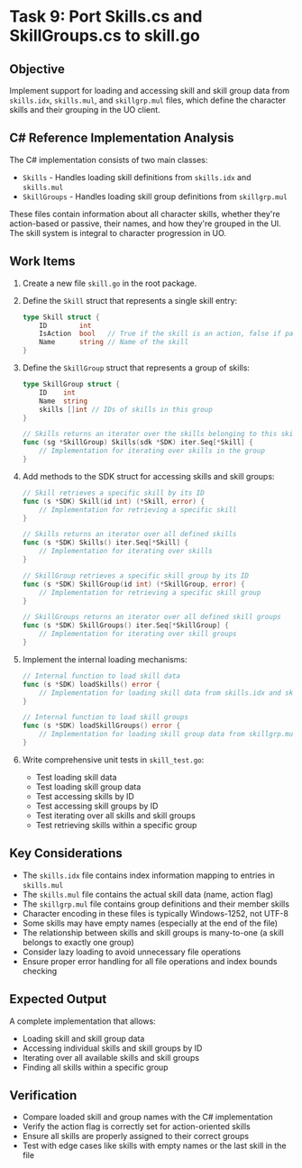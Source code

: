 # Task 9: Port Skills.cs and SkillGroups.cs to skill.go

## Objective

Implement support for loading and accessing skill and skill group data from `skills.idx`, `skills.mul`, and `skillgrp.mul` files, which define the character skills and their grouping in the UO client.

## C# Reference Implementation Analysis

The C# implementation consists of two main classes:

- `Skills` - Handles loading skill definitions from `skills.idx` and `skills.mul`
- `SkillGroups` - Handles loading skill group definitions from `skillgrp.mul`

These files contain information about all character skills, whether they're action-based or passive, their names, and how they're grouped in the UI. The skill system is integral to character progression in UO.

## Work Items

1. Create a new file `skill.go` in the root package.

2. Define the `Skill` struct that represents a single skill entry:

   ```go
   type Skill struct {
       ID        int
       IsAction  bool   // True if the skill is an action, false if passive
       Name      string // Name of the skill
   }
   ```

3. Define the `SkillGroup` struct that represents a group of skills:

   ```go
   type SkillGroup struct {
       ID    int
       Name  string
       skills []int // IDs of skills in this group
   }

   // Skills returns an iterator over the skills belonging to this skill group
   func (sg *SkillGroup) Skills(sdk *SDK) iter.Seq[*Skill] {
       // Implementation for iterating over skills in the group
   }
   ```

4. Add methods to the SDK struct for accessing skills and skill groups:

   ```go
   // Skill retrieves a specific skill by its ID
   func (s *SDK) Skill(id int) (*Skill, error) {
       // Implementation for retrieving a specific skill
   }

   // Skills returns an iterator over all defined skills
   func (s *SDK) Skills() iter.Seq[*Skill] {
       // Implementation for iterating over skills
   }

   // SkillGroup retrieves a specific skill group by its ID
   func (s *SDK) SkillGroup(id int) (*SkillGroup, error) {
       // Implementation for retrieving a specific skill group
   }

   // SkillGroups returns an iterator over all defined skill groups
   func (s *SDK) SkillGroups() iter.Seq[*SkillGroup] {
       // Implementation for iterating over skill groups
   }
   ```

5. Implement the internal loading mechanisms:

   ```go
   // Internal function to load skill data
   func (s *SDK) loadSkills() error {
       // Implementation for loading skill data from skills.idx and skills.mul
   }

   // Internal function to load skill groups
   func (s *SDK) loadSkillGroups() error {
       // Implementation for loading skill group data from skillgrp.mul
   }
   ```

6. Write comprehensive unit tests in `skill_test.go`:
   - Test loading skill data
   - Test loading skill group data
   - Test accessing skills by ID
   - Test accessing skill groups by ID
   - Test iterating over all skills and skill groups
   - Test retrieving skills within a specific group

## Key Considerations

- The `skills.idx` file contains index information mapping to entries in `skills.mul`
- The `skills.mul` file contains the actual skill data (name, action flag)
- The `skillgrp.mul` file contains group definitions and their member skills
- Character encoding in these files is typically Windows-1252, not UTF-8
- Some skills may have empty names (especially at the end of the file)
- The relationship between skills and skill groups is many-to-one (a skill belongs to exactly one group)
- Consider lazy loading to avoid unnecessary file operations
- Ensure proper error handling for all file operations and index bounds checking

## Expected Output

A complete implementation that allows:

- Loading skill and skill group data
- Accessing individual skills and skill groups by ID
- Iterating over all available skills and skill groups
- Finding all skills within a specific group

## Verification

- Compare loaded skill and group names with the C# implementation
- Verify the action flag is correctly set for action-oriented skills
- Ensure all skills are properly assigned to their correct groups
- Test with edge cases like skills with empty names or the last skill in the file
